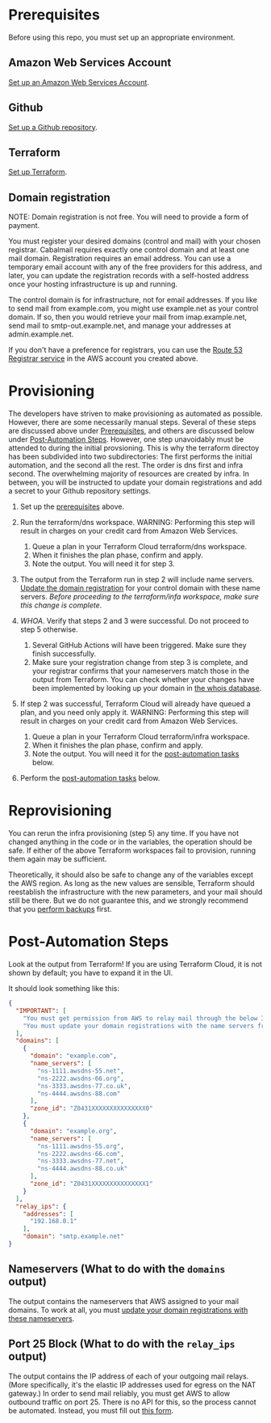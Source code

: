 # Prerequisites<a name="Prerequisites"></a>

Before using this repo, you must set up an appropriate environment.

## Amazon Web Services Account

[Set up an Amazon Web Services Account](./aws.md).

## Github

[Set up a Github repository](./github.md).

## Terraform

[Set up Terraform](./terraform.md).

## Domain registration

NOTE: Domain registration is not free. You will need to provide a form of payment.

You must register your desired domains (control and mail) with your chosen registrar. Cabalmail requires exactly one control domain and at least one mail domain. Registration requires an email address. You can use a temporary email account with any of the free providers for this address, and later, you can update the registration records with a self-hosted address once your hosting infrastructure is up and running.

The control domain is for infrastructure, not for email addresses. If you like to send mail from example.com, you might use example.net as your control domain. If so, then you would retrieve your mail from imap.example.net, send mail to smtp-out.example.net, and manage your addresses at admin.example.net.

If you don't have a preference for registrars, you can use the [Route 53 Registrar service](https://docs.aws.amazon.com/Route53/latest/DeveloperGuide/domain-register.html) in the AWS account you created above.

# Provisioning

The developers have striven to make provisioning as automated as possible. However, there are some necessarily manual steps. Several of these steps are discussed above under [Prerequisites](#Prerequisites), and others are discussed below under [Post-Automation Steps](#PostAutomation). However, one step unavoidably must be attended to during the initial provsioning. This is why the terraform directoy has been subdivided into two subdirectories: The first performs the initial automation, and the second all the rest. The order is dns first and infra second. The overwhelming majority of resources are created by infra. In between, you will be instructed to update your domain registrations and add a secret to your Github repository settings.

1. Set up the [prerequisites](#Prerequisites) above.

2. Run the terraform/dns workspace. WARNING: Performing this step will result in charges on your credit card from Amazon Web Services.

    1. Queue a plan in your Terraform Cloud terraform/dns workspace.
    2. When it finishes the plan phase, confirm and apply.
    3. Note the output. You will need it for step 3.

3. The output from the Terraform run in step 2 will include name servers. [Update the domain registration](./registrar.md) for your control domain with these name servers. *Before proceeding to the terraform/infa workspace, make sure this change is complete*.

4. *WHOA*. Verify that steps 2 and 3 were successful. Do not proceed to step 5 otherwise.

    1. Several GitHub Actions will have been triggered. Make sure they finish successfully.
    2. Make sure your registration change from step 3 is complete, and your registrar confirms that your nameservers match those in the output from Terraform. You can check whether your changes have been implemented by looking up your domain in [the whois database](https://lookup.icann.org/).

5. If step 2 was successful, Terraform Cloud will already have queued a plan, and you need only apply it. WARNING: Performing this step will result in charges on your credit card from Amazon Web Services.

    1. Queue a plan in your Terraform Cloud terraform/infra workspace.
    2. When it finishes the plan phase, confirm and apply.
    3. Note the output. You will need it for the [post-automation tasks](#PostAutomation) below.

6. Perform the [post-automation tasks](#PostAutomation) below.

# Reprovisioning

You can rerun the infra provisioning (step 5) any time. If you have not changed anything in the code or in the variables, the operation should be safe. If either of the above Terraform workspaces fail to provision, running them again may be sufficient.

Theoretically, it should also be safe to change any of the variables except the AWS region. As long as the new values are sensible, Terraform should reestablish the infrastructure with the new parameters, and your mail should still be there. But we do not guarantee this, and we strongly recommend that you [perform backups](./operations.md) first.

# Post-Automation Steps<a name="PostAutomation"></a>

Look at the output from Terraform! If you are using Terraform Cloud, it is not shown by default; you have to expand it in the UI.

It should look something like this:

```json
{
  "IMPORTANT": [
    "You must get permission from AWS to relay mail through the below IP addresses. See the section on Port 25 in docs/setup.md.",
    "You must update your domain registrations with the name servers from the below domains. See the section on Nameservers in docs/setup.md"
  ],
  "domains": [
    {
      "domain": "example.com",
      "name_servers": [
        "ns-1111.awsdns-55.net",
        "ns-2222.awsdns-66.org",
        "ns-3333.awsdns-77.co.uk",
        "ns-4444.awsdns-88.com"
      ],
      "zone_id": "Z0431XXXXXXXXXXXXXXX0"
    },
    {
      "domain": "example.org",
      "name_servers": [
        "ns-1111.awsdns-55.org",
        "ns-2222.awsdns-66.com",
        "ns-3333.awsdns-77.net",
        "ns-4444.awsdns-88.co.uk"
      ],
      "zone_id": "Z0431XXXXXXXXXXXXXXX1"
    }
  ],
  "relay_ips": {
    "addresses": [
      "192.168.0.1"
    ],
    "domain": "smtp.example.net"
}
```

## Nameservers (What to do with the `domains` output)

The output contains the nameservers that AWS assigned to your mail domains. To work at all, you must [update your domain registrations with these nameservers](./registrar.md).

## Port 25 Block (What to do with the `relay_ips` output)

The output contains the IP address of each of your outgoing mail relays. (More specifically, it's the elastic IP addresses used for egress on the NAT gateway.) In order to send mail reliably, you must get AWS to allow outbound traffic on port 25. There is no API for this, so the process cannot be automated. Instead, you must fill out [this form](https://console.aws.amazon.com/support/contacts?#/rdns-limits).